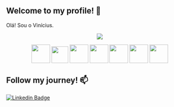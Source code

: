 ## Welcome to my profile! 👋

Olá! Sou o Vinícius.

<p align="center"> <img src="https://github-readme-stats.vercel.app/api?username=vncorrea&include_all_commits=true&show_icons=true&theme=radical&theme=onedark" /> </p>


<p align="center">
  <img src="https://user-images.githubusercontent.com/25181517/183898054-b3d693d4-dafb-4808-a509-bab54cf5de34.png" width='50px'/>
  <img src="https://user-images.githubusercontent.com/25181517/117447155-6a868a00-af3d-11eb-9cfe-245df15c9f3f.png" width='45px'/>
  <img src="https://user-images.githubusercontent.com/25181517/192108372-f71d70ac-7ae6-4c0d-8395-51d8870c2ef0.png" width='50px'/>
  <img src="https://github.com/marwin1991/profile-technology-icons/assets/76662862/dbbc299a-8356-45e4-9d2e-a6c21b4569cf" width='50px'/>
  <img src="https://github.com/marwin1991/profile-technology-icons/assets/25181517/afcf1c98-544e-41fb-bf44-edba5e62809a" width='50px'>
  <img src="https://user-images.githubusercontent.com/25181517/183423507-c056a6f9-1ba8-4312-a350-19bcbc5a8697.png" width='50px'>
  <img src="https://user-images.githubusercontent.com/25181517/117208740-bfb78400-adf5-11eb-97bb-09072b6bedfc.png" width='50px'>
  
    
    
</p>

## Follow my journey! 📫

[![Linkedin Badge](https://img.shields.io/badge/-LinkedIn-blue?style=flat-square&logo=Linkedin&logoColor=white&link=https://www.linkedin.com/in/vinicius-correa-dev/)](https://www.linkedin.com/in/vinicius-correa-dev/)
